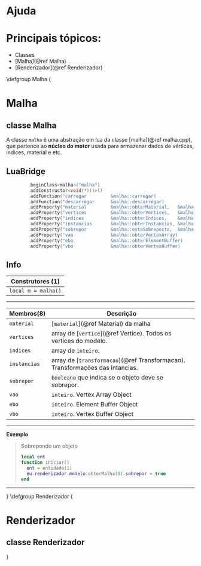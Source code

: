 # Ajuda

# Principais tópicos:

- Classes
 -  [Malha](@ref Malha)
 -  [Renderizador](@ref Renderizador)


\defgroup Malha
\{


# Malha
## classe Malha

A classe `malha` é uma abstração em lua da classe [malha](@ref malha.cpp), que pertence ao **núcleo do motor** usada para armazenar dados de vértices, indices, material e etc.

## LuaBridge

```cpp
	    .beginClass<malha>("malha")
        .addConstructor<void(*)()>()
        .addFunction("carregar         &malha::carregar)
        .addFunction("descarregar      &malha::descarregar)
        .addProperty("material         &malha::obterMaterial,   &malha::definirMaterial)
        .addProperty("vertices         &malha::obterVertices,   &malha::definirVertices)
        .addProperty("indices          &malha::obterIndices,    &malha::definirIndices)
        .addProperty("instancias       &malha::obterInstancias, &malha::definirInstancias)
        .addProperty("sobrepor         &malha::estaSobreposto,  &malha::definirSobreposicao)
        .addProperty("vao              &malha::obterVertexArray)
        .addProperty("ebo              &malha::obterElementBuffer)
        .addProperty("vbo              &malha::obterVertexBuffer)
```

## Info

| Construtores (1)      |
|   -----------------   |
| `local m = malha()`   |

---

| Membros(8)    | Descrição                                                                     |
|   ---------   |   -------------------------------------------------------------------------   |
| `material`    | [`material`](@ref Material) da malha                                          |
| `vertices`    | array de [`vertice`](@ref Vertice). Todos os vertices do modelo.              |
| `indices`     | array de `inteiro`.                                                           |
| `instancias`  | array de [`transformacao`](@ref Transformacao). Transformações das intancias. |
| `sobrepor`    | `booleano` que indica se o objeto deve se sobrepor.                           |
| `vao`         | `inteiro`. Vertex Array Object                                                |
| `ebo`         | `inteiro`. Element Buffer Object                                              |
| `vbo`         | `inteiro`. Vertex Buffer Object                                               |

---

**Exemplo**

> Sobrepondo um objeto
> ``` lua
> local ent
> function iniciar()
>   ent = entidade(1)
>   eu.renderizador.modelo:obterMalha(0).sobrepor = true
> end
> ```

---

\}
\defgroup Renderizador
\{

# Renderizador 
## classe Renderizador

\}


